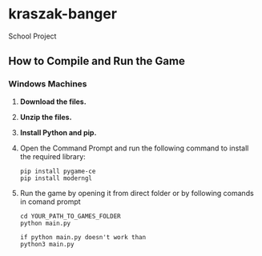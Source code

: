 # kraszak-banger  
School Project  

## How to Compile and Run the Game  

### Windows Machines  
1. **Download the files.**  
2. **Unzip the files.**  
3. **Install Python and pip.**  

4. Open the Command Prompt and run the following command to install the required library:  
   ```Comand prompt
   pip install pygame-ce
   pip install moderngl

5. Run the game by opening it from direct folder
or by following comands in comand prompt
    ```Comand prompt
    cd YOUR_PATH_TO_GAMES_FOLDER
    python main.py

    if python main.py doesn't work than
    python3 main.py